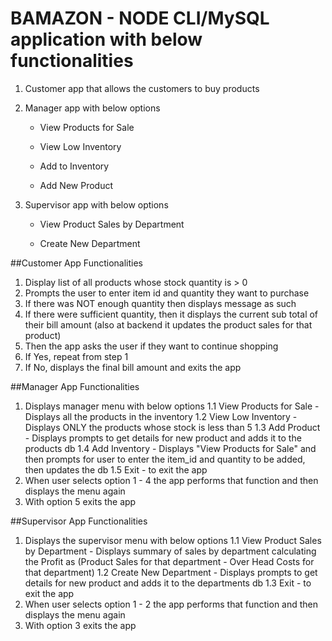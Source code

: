# BAMAZON - NODE CLI/MySQL application with below functionalities

1. Customer app that allows the customers to buy products

2. Manager app with below options

    * View Products for Sale
    
    * View Low Inventory
    
    * Add to Inventory
    
    * Add New Product

3. Supervisor app with below options

   * View Product Sales by Department
   
   * Create New Department


##Customer App Functionalities

1. Display list of all products whose stock quantity is > 0
2. Prompts the user to enter item id and quantity they want to purchase 
3. If there was NOT enough quantity then displays message as such
4. If there were sufficient quantity, then it displays the current sub total of their bill amount (also at backend it updates the product sales for that product)
5. Then the app asks the user if they want to continue shopping
6. If Yes, repeat from step 1
7. If No, displays the final bill amount and exits the app

##Manager App Functionalities

1. Displays manager menu with below options
    1.1 View Products for Sale - Displays all the products in the inventory
    1.2 View Low Inventory - Displays ONLY the products whose stock is less than 5
    1.3 Add Product - Displays prompts to get details for new product and adds it to the products db
    1.4 Add Inventory - Displays "View Products for Sale" and then prompts for user to enter the item_id and quantity to be added, then updates the db
    1.5 Exit - to exit the app
2. When user selects option  1 - 4 the app performs that function and then displays the menu again
3. With option 5 exits the app

##Supervisor App Functionalities

1. Displays the supervisor menu with below options
    1.1 View Product Sales by Department - Displays summary of sales by department calculating the Profit as (Product Sales for that department - Over Head Costs for that department)
    1.2 Create New Department - Displays prompts to get details for new product and adds it to the departments db
    1.3 Exit - to exit the app
2. When user selects option  1 - 2 the app performs that function and then displays the menu again
3. With option 3 exits the app


